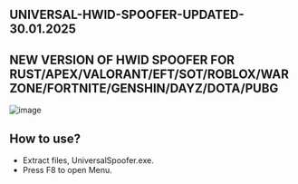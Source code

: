 ## UNIVERSAL-HWID-SPOOFER-UPDATED-30.01.2025
## NEW VERSION OF HWID SPOOFER FOR RUST/APEX/VALORANT/EFT/SOT/ROBLOX/WARZONE/FORTNITE/GENSHIN/DAYZ/DOTA/PUBG

![image](https://github.com/user-attachments/assets/5ece7cf8-5abe-4b80-9931-acecedde1e57)

## How to use?
- Extract files, UniversalSpoofer.exe.
- Press F8 to open Menu.
